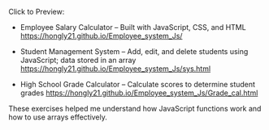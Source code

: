 Click to Preview:

- Employee Salary Calculator – Built with JavaScript, CSS, and HTML https://hongly21.github.io/Employee_system_Js/
            
- Student Management System – Add, edit, and delete students using JavaScript; data stored in an array https://hongly21.github.io/Employee_system_Js/sys.html
            
- High School Grade Calculator – Calculate scores to determine student grades https://hongly21.github.io/Employee_system_Js/Grade_cal.html

These exercises helped me understand how JavaScript functions work and how to use arrays effectively.
